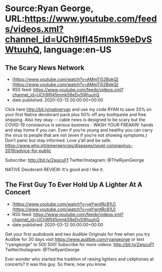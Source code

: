 # Source:Ryan George, URL:https://www.youtube.com/feeds/videos.xml?channel_id=UCh9IfI45mmk59eDvSWtuuhQ, language:en-US

## The Scary News Network
 - [https://www.youtube.com/watch?v=AMmTj52BpkQ](https://www.youtube.com/watch?v=AMmTj52BpkQ)
 - RSS feed: https://www.youtube.com/feeds/videos.xml?channel_id=UCh9IfI45mmk59eDvSWtuuhQ
 - date published: 2020-03-13 00:00:00+00:00

Click here http://bit.ly/nativeryan and use my code RYAN to save 33% on your first Native deodorant pack plus 50% off any toothpaste and free shipping.
Also hey okay -- cable news is designed to be scary but the COVID-19 coronavirus is serious business - WASH YOUR FREAKIN’ hands and stay home if you can. Even if you’re young and healthy you can carry the virus to people that are not (even if you’re not showing symptoms.) Don’t panic but stay informed. Love y’all and be safe. 
https://www.who.int/emergencies/diseases/novel-coronavirus-2019/advice-for-public

Subscribe: http://bit.ly/2wscuFf
Twitter/Instagram: @TheRyanGeorge



NATIVE Deodorant REVIEW:
It's good and I like it.

## The First Guy To Ever Hold Up A Lighter At A Concert
 - [https://www.youtube.com/watch?v=yeYwntRc81U](https://www.youtube.com/watch?v=yeYwntRc81U)
 - RSS feed: https://www.youtube.com/feeds/videos.xml?channel_id=UCh9IfI45mmk59eDvSWtuuhQ
 - date published: 2020-03-12 00:00:00+00:00

Get your first audiobook and two Audible Originals for free when you try Audible for 30 days visit https://www.audible.com/ryangeorge or text "ryangeorge" to 500 500! 
Subscribe for more videos: http://bit.ly/2wscuFf
Twitter/Instagram: @TheRyanGeorge

Ever wonder who started the tradition of raising lighters and cellphones at concerts? It was this guy. So there, now you know.

